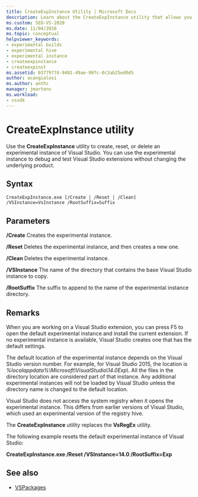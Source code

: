 ```yaml
---
title: CreateExpInstance Utility | Microsoft Docs
description: Learn about the CreateExpInstance utility that allows you to create, reset, or delete an experimental instance of Visual Studio.
ms.custom: SEO-VS-2020
ms.date: 11/04/2016
ms.topic: conceptual
helpviewer_keywords:
- experimental builds
- experimental hive
- experimental instance
- createexpinstance
- createexpinst
ms.assetid: 03779774-9401-49ae-997c-0c3ab25ed0d5
author: acangialosi
ms.author: anthc
manager: jmartens
ms.workload:
- vssdk
---
```

# CreateExpInstance utility
Use the **CreateExpInstance** utility to create, reset, or delete an experimental instance of Visual Studio. You can use the experimental instance to debug and test Visual Studio extensions without changing the underlying product.

## Syntax

```
CreateExpInstance.exe [/Create | /Reset | /Clean] /VSInstance=VsInstance /RootSuffix=Suffix
```

## Parameters
 **/Create**
 Creates the experimental instance.

 **/Reset**
 Deletes the experimental instance, and then creates a new one.

 **/Clean**
 Deletes the experimental instance.

 **/VSInstance**
 The name of the directory that contains the base Visual Studio instance to copy.

 **/RootSuffix**
 The suffix to append to the name of the experimental instance directory.

## Remarks
 When you are working on a Visual Studio extension, you can press F5 to open the default experimental instance and install the current extension. If no experimental instance is available, Visual Studio creates one that has the default settings.

 The default location of the experimental instance depends on the Visual Studio version number. For example, for Visual Studio 2015, the location is *%localappdata%\Microsoft\VisualStudio\14.0Exp\\*. All the files in the directory location are considered part of that instance. Any additional experimental instances will not be loaded by Visual Studio unless the directory name is changed to the default location.

 Visual Studio does not access the system registry when it opens the experimental instance. This differs from earlier versions of Visual Studio, which used an experimental version of the registry hive.

 The **CreateExpInstance** utility replaces the **VsRegEx** utility.

 The following example resets the default experimental instance of Visual Studio:

 **CreateExpInstance.exe /Reset /VSInstance=14.0 /RootSuffix=Exp**

## See also
- [VSPackages](../../extensibility/internals/vspackages.md)
